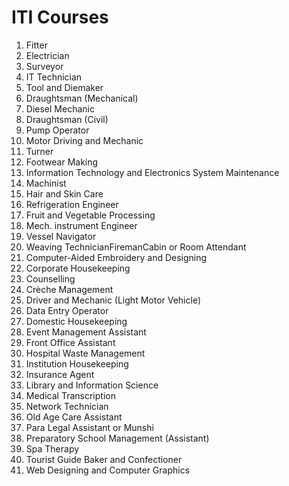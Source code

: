 # ITI Courses

1. Fitter
2. Electrician
3. Surveyor
4. IT Technician
5. Tool and Diemaker
6. Draughtsman (Mechanical)
7. Diesel Mechanic
8. Draughtsman (Civil)
9. Pump Operator
10. Motor Driving and Mechanic
11. Turner
12. Footwear Making
13. Information Technology and Electronics System Maintenance
14. Machinist
15. Hair and Skin Care
16. Refrigeration Engineer
17. Fruit and Vegetable Processing
18. Mech. instrument Engineer
19. Vessel Navigator
20. Weaving TechnicianFiremanCabin or Room Attendant
21. Computer-Aided Embroidery and Designing
22. Corporate Housekeeping
23. Counselling
24. Crèche Management
25. Driver and Mechanic (Light Motor Vehicle)
26. Data Entry Operator
27. Domestic Housekeeping
28. Event Management Assistant
29. Front Office Assistant
30. Hospital Waste Management
31. Institution Housekeeping
32. Insurance Agent
33. Library and Information Science
34. Medical Transcription
35. Network Technician
36. Old Age Care Assistant
37. Para Legal Assistant or Munshi
38. Preparatory School Management (Assistant)
39. Spa Therapy
40. Tourist Guide Baker and Confectioner
41. Web Designing and Computer Graphics
